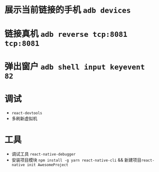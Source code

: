 # 展示当前链接的手机 `adb devices`

# 链接真机 `adb reverse tcp:8081 tcp:8081`

# 弹出窗户 `adb shell input keyevent 82`


# 调试
* `react-devtools`
* 多刷新虚拟机
<!-- * `adb reverse tcp:8097 tcp:8097` -->

# 工具
* 调试工具 `react-native-debugger`
* 安装项目模块 `npm install -g yarn react-native-cli` && 新建项目`react-native init AwesomeProject`